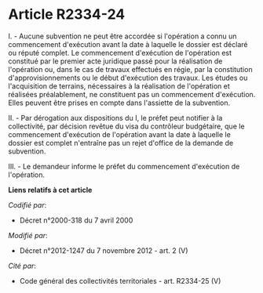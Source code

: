 # Article R2334-24

I. - Aucune subvention ne peut être accordée si l'opération a connu un commencement d'exécution avant la date à laquelle le
dossier est déclaré ou réputé complet. Le commencement d'exécution de l'opération est constitué par le premier acte juridique
passé pour la réalisation de l'opération ou, dans le cas de travaux effectués en régie, par la constitution
d'approvisionnements ou le début d'exécution des travaux. Les études ou l'acquisition de terrains, nécessaires à la
réalisation de l'opération et réalisées préalablement, ne constituent pas un commencement d'exécution. Elles peuvent être
prises en compte dans l'assiette de la subvention. 

II. - Par dérogation aux dispositions du I, le préfet peut notifier à la collectivité, par décision revêtue du visa du
contrôleur budgétaire, que le commencement d'exécution de l'opération avant la date à laquelle le dossier est complet
n'entraîne pas un rejet d'office de la demande de subvention. 

III. - Le demandeur informe le préfet du commencement d'exécution de l'opération.

**Liens relatifs à cet article**

_Codifié par_:

  - Décret n°2000-318 du 7 avril 2000

_Modifié par_:

  - Décret n°2012-1247 du 7 novembre 2012 - art. 2 (V)

_Cité par_:

  - Code général des collectivités territoriales - art. R2334-25 (V)
